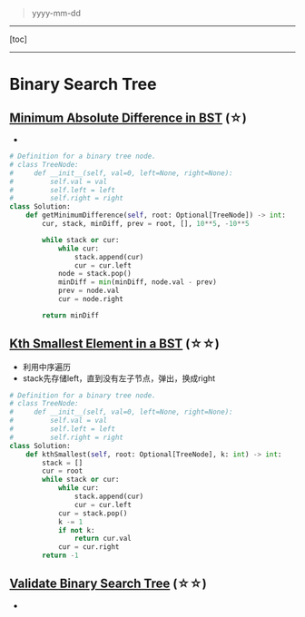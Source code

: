 > yyyy-mm-dd

---

[toc]

---

# Binary Search Tree

## [Minimum Absolute Difference in BST](https://leetcode.com/problems/minimum-absolute-difference-in-bst)  (☆) ͏

- 

```python
# Definition for a binary tree node.
# class TreeNode:
#     def __init__(self, val=0, left=None, right=None):
#         self.val = val
#         self.left = left
#         self.right = right
class Solution:
    def getMinimumDifference(self, root: Optional[TreeNode]) -> int:
        cur, stack, minDiff, prev = root, [], 10**5, -10**5

        while stack or cur:
            while cur:
                stack.append(cur)
                cur = cur.left
            node = stack.pop()
            minDiff = min(minDiff, node.val - prev)
            prev = node.val
            cur = node.right

        return minDiff
```

## [Kth Smallest Element in a BST](https://leetcode.com/problems/kth-smallest-element-in-a-bst)  (☆☆) ͏

- 利用中序遍历
- stack先存储left，直到没有左子节点，弹出，换成right

```python
# Definition for a binary tree node.
# class TreeNode:
#     def __init__(self, val=0, left=None, right=None):
#         self.val = val
#         self.left = left
#         self.right = right
class Solution:
    def kthSmallest(self, root: Optional[TreeNode], k: int) -> int:
        stack = []
        cur = root
        while stack or cur:
            while cur:
                stack.append(cur)
                cur = cur.left
            cur = stack.pop()
            k -= 1
            if not k:
                return cur.val
            cur = cur.right
        return -1
```

## [Validate Binary Search Tree](https://leetcode.com/problems/validate-binary-search-tree)  (☆☆) ͏

- 

```python

```

